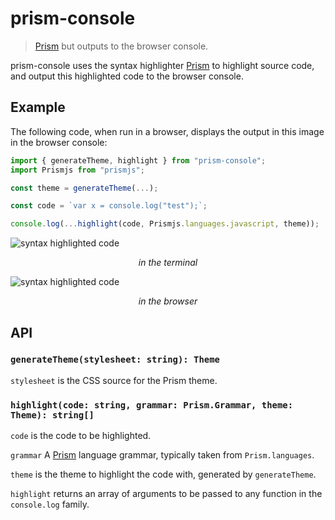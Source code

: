 # prism-console

> [Prism](https://prismjs.com) but outputs to the browser console.

prism-console uses the syntax highlighter [Prism](https://prismjs.com) to highlight source code, and output this highlighted code to the browser console.

## Example

The following code, when run in a browser, displays the output in this image in the browser console:

```javascript
import { generateTheme, highlight } from "prism-console";
import Prismjs from "prismjs";

const theme = generateTheme(...);

const code = `var x = console.log("test");`;

console.log(...highlight(code, Prismjs.languages.javascript, theme));
```

![syntax highlighted code](https://raw.githubusercontent.com/tomblcode/prism-console/master/example/terminal.png)

<center><i>in the terminal</i></center>

![syntax highlighted code](https://raw.githubusercontent.com/tomblcode/prism-console/master/example/browser.png)

<center><i>in the browser</i></center>

## API

### `generateTheme(stylesheet: string): Theme`

`stylesheet` is the CSS source for the Prism theme.

### `highlight(code: string, grammar: Prism.Grammar, theme: Theme): string[]`

`code` is the code to be highlighted.

`grammar` A [Prism](https://prismjs.com) language grammar, typically taken from `Prism.languages`.

`theme` is the theme to highlight the code with, generated by `generateTheme`.

`highlight` returns an array of arguments to be passed to any function in the `console.log` family.
